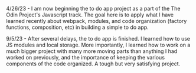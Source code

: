 4/26/23 - I am now beginning the to do app project as a part of the The Odin Project's Javascript track. The goal here is to apply what I have learned recently about webpack, modules, and code organization (factory functions, composition, etc) in building a simple to do app.

9/5/23 - After several delays, the to do app is finished. I learned how to use JS modules and local storage. More importantly, I learned how to work on a much bigger project with many more moving parts than anything I had worked on previously, and the importance of keeping the various components of the code organized. A tough but very satisfying project.